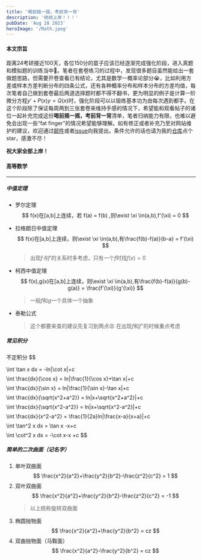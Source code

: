 ```yaml
---
title: '喝前摇一摇，考前背一背'
description: '统统上岸！！！'
pubDate: 'Aug 28 2023'
heroImage: '/Math.jpeg'
---
```


#### 本文宗旨
​       距离24考研接近100天，各位150分的苗子应该已经逐渐完成强化阶段，进入真题和模拟题的训练当中👏。笔者在套卷练习的过程中，发现很多题目虽然能给出一套做题思路，但需要开卷查看已有结论，尤其是数学一概率论部分😭，比如利用方差或样本方差判断分布的四条公式，还有各种概率分布和样本分布的方差均值，每次笔者自己做到套卷最后两道选择题时都不得不翻书，更为明显的例子是计算一阶微分方程$y'+P(x)y=Q(x)$时，强化阶段可以以锻练基本功为由每次遇到都手。在这个阶段除了保证每周两到三张套卷来维持手感的情况下，希望能和观看帖子的诸位一起补充完成这份**喝前摇一摇，考前背一背**清单，笔者归纳能力有限，也难以避免会出现一些“fat finger”的情况希望能够理解。如有修正或者补充乃至对网站维护的建议，欢迎通过[邮件](ouyangj0815@outlook.com)或者[issue](https://github.com/Joviisaus/Joviisaus.github.io/issues)向我提出。条件允许的话也请为我的[仓库](https://github.com/Joviisaus/Joviisaus.github.io)点个star，感激不尽！

**祝大家全部上岸！**


#### 高等数学

---

##### 中值定理

- 罗尔定理
  $$
  f(x)在[a,b]上连续，若 f(a) = f(b) ,则\exist \xi \in(a,b),f'(\xi) = 0
  $$

- 拉格朗日中值定理
  $$
  f(x)在[a,b]上连续，则\exist \xi \in(a,b),有\frac{f(b)-f(a)}{b-a} = f'(\xi)
  $$
  >  出现$f 与f'$的关系时多考虑，只有一个$f$时找$f(x) = 0$
- 柯西中值定理
  $$
  f(x),g(x)在[a,b]上连续，则\exist \xi \in(a,b),有\frac{f(b)-f(a)}{g(b)-g(a)} = \frac{f'(\xi)}{g'(\xi)}
  $$
  > 一般$f$和$g$一个具体一个抽象
- 泰勒公式
  > 这个都要来查的建议先复习到两点😡
  > 在出现$f$和$f''$的时候重点考虑

##### 常见积分
不定积分
 $$

 \int \tan x dx = -ln|\cot x|+c 
 $$
 $$
 \int \frac{dx}{\cos x} = ln|\frac{1}{\cos x}+\tan x|+c
 $$
 $$
 \int \frac{dx}{\sin x} = ln|\frac{1}{\sin x}-\tan x|+c
 $$
 $$
 \int \frac{dx}{\sqrt{x^2+a^2}} = ln|x+\sqrt{x^2+a^2}|+c
 $$
 $$
 \int \frac{dx}{\sqrt{x^2-a^2}} = ln|x+\sqrt{x^2-a^2}|+c
 $$
 $$
 \int \frac{dx}{x^2-a^2} = \frac{1}{2a}ln|\frac{x-a}{x+a}|+c
 $$
 $$
 \int \tan^2 x dx = \tan x -x+c
 $$
 $$
 \int \cot^2 x dx = -\cot x-x +c
 $$

##### 简单的二次曲面（记名字）
1. 单叶双曲面
   $$
   \frac{x^2}{a^2}+\frac{y^2}{b^2}-\frac{z^2}{c^2} = 1
   $$
2. 双叶双曲面
   $$
   \frac{x^2}{a^2}+\frac{y^2}{b^2}-\frac{z^2}{c^2} = -1
   $$
   > 以上统称旋转双曲面
3. 椭圆抛物面
   $$
   \frac{x^2}{a^2}+\frac{y^2}{b^2} = cz
   $$
4. 双曲抛物面（马鞍面）
   $$
   \frac{x^2}{a^2}-\frac{y^2}{b^2} = cz
   $$
